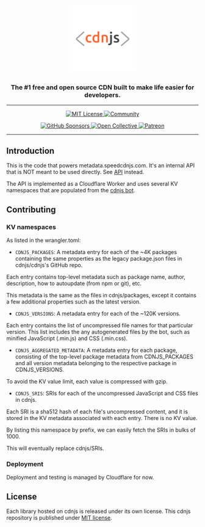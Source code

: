 <h1 align="center">
    <a href="https://cdnjs.com"><img src="https://raw.githubusercontent.com/cdnjs/brand/master/logo/standard/dark-512.png" width="175px" alt="< cdnjs >"></a>
</h1>

<h3 align="center">The #1 free and open source CDN built to make life easier for developers.</h3>

---

<p align="center">
 <a href="https://github.com/cdnjs/logs/blob/master/LICENSE">
  <img src="https://img.shields.io/badge/License-MIT-brightgreen.svg?style=flat-square" alt="MIT License">
 </a>
 <a href="https://cdnjs.discourse.group/">
  <img src="https://img.shields.io/discourse/https/cdnjs.discourse.group/status.svg?label=Community%20Discourse&style=flat-square" alt="Community">
 </a>
</p>

<p align="center">
 <a href="https://github.com/cdnjs/packages/blob/master/README.md#donate-and-support-us">
  <img src="https://img.shields.io/badge/GitHub-Sponsors-EA4AAA.svg?style=flat-square" alt="GitHub Sponsors">
 </a>
 <a href="https://opencollective.com/cdnjs">
  <img src="https://img.shields.io/badge/Open%20Collective-Support%20Us-3385FF.svg?style=flat-square" alt="Open Collective">
 </a>
 <a href="https://www.patreon.com/cdnjs">
  <img src="https://img.shields.io/badge/Patreon-Become%20a%20Patron-E95420.svg?style=flat-square" alt="Patreon">
 </a>
</p>

---

## Introduction

This is the code that powers metadata.speedcdnjs.com.
It's an internal API that is NOT meant to be used directly. See [API] instead.

The API is implemented as a Cloudflare Worker and uses several KV namespaces that are populated from the [cdnjs bot].

## Contributing

### KV namespaces

As listed in the wrangler.toml:

- `CDNJS_PACKAGES`: A metadata entry for each of the ~4K packages containing the same properties as the legacy package.json files in cdnjs/cdnjs's GitHub repo.

Each entry contains top-level metadata such as package name, author, description, how to autoupdate (from npm or git), etc.

This metadata is the same as the files in cdnjs/packages, except it contains a few additional properties such as the latest version.

- `CDNJS_VERSIONS`: A metadata entry for each of the ~120K versions.

Each entry contains the list of uncompressed file names for that particular version. This list includes the any autogenerated files by the bot, such as minified JavaScript (.min.js) and CSS (.min.css).

- `CDNJS_AGGREGATED_METADATA`: A metadata entry for each package, consisting of the top-level package metadata from CDNJS_PACKAGES and all version metadata belonging to the respective package in CDNJS_VERSIONS.

To avoid the KV value limit, each value is compressed with gzip.

- `CDNJS_SRIS`: SRIs for each of the uncompressed JavaScript and CSS files in cdnjs.

Each SRI is a sha512 hash of each file's uncompressed content, and it is stored in the KV metadata associated with each entry. There is no KV value.

By listing this namespace by prefix, we can easily fetch the SRIs in bulks of 1000.

This will eventually replace cdnjs/SRIs.

### Deployment

Deployment and testing is managed by Cloudflare for now.

## License

Each library hosted on cdnjs is released under its own license. This cdnjs repository is published under [MIT license](LICENSE).

[API]: https://cdnjs.com/api
[cdnjs bot]: https://github.com/cdnjs/tools
